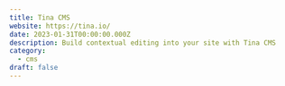 ```yaml
---
title: Tina CMS
website: https://tina.io/
date: 2023-01-31T00:00:00.000Z
description: Build contextual editing into your site with Tina CMS
category: 
  - cms
draft: false
---
```

